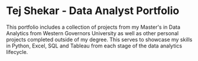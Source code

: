 # Tej Shekar - Data Analyst Portfolio
This portfolio includes a collection of projects from my Master's in Data Analytics from Western Governors University as well as other personal projects completed outside of my degree.  This serves to showcase my skills in Python, Excel, SQL and Tableau from each stage of the data analytics lifecycle. 

